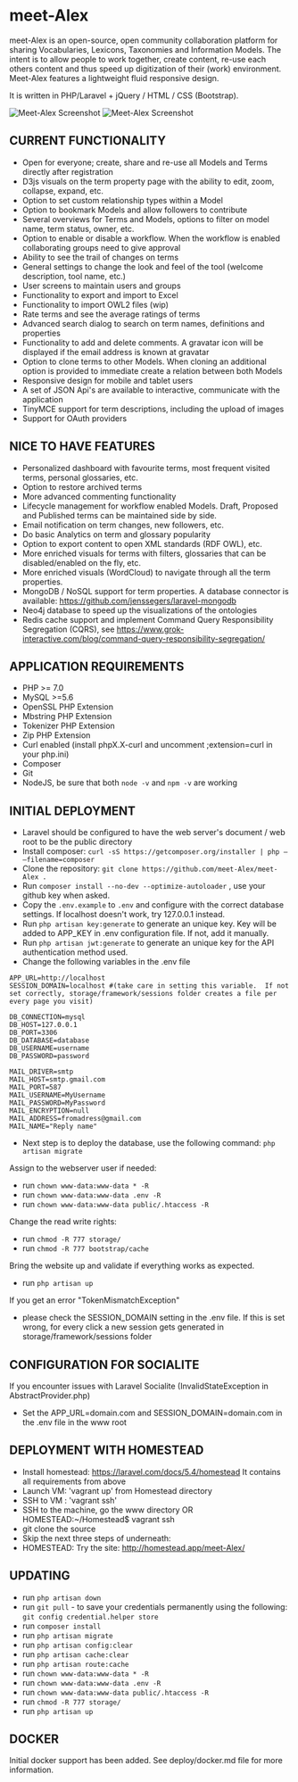 meet-Alex
===================
meet-Alex is an open-source, open community collaboration platform for sharing Vocabularies, Lexicons, Taxonomies and Information Models. The intent is to allow people to work together, create content, re-use each others content and thus speed up digitization of their (work) environment. Meet-Alex features a lightweight fluid responsive design.

It is written in PHP/Laravel + jQuery / HTML / CSS (Bootstrap).

![Meet-Alex Screenshot](public/img/screenshots/meet-alex-home_50.png)
![Meet-Alex Screenshot](public/img/screenshots/meet-alex-visual_50.png)

CURRENT FUNCTIONALITY
------------

* Open for everyone; create, share and re-use all Models and Terms directly after registration
* D3js visuals on the term property page with the ability to edit, zoom, collapse, expand, etc.
* Option to set custom relationship types within a Model
* Option to bookmark Models and allow followers to contribute
* Several overviews for Terms and Models, options to filter on model name, term status, owner, etc.
* Option to enable or disable a workflow. When the workflow is enabled collaborating groups need to give approval
* Ability to see the trail of changes on terms
* General settings to change the look and feel of the tool (welcome description, tool name, etc.)
* User screens to maintain users and groups
* Functionality to export and import to Excel
* Functionality to import OWL2 files (wip)
* Rate terms and see the average ratings of terms
* Advanced search dialog to search on term names, definitions and properties
* Functionality to add and delete comments. A gravatar icon will be displayed if the email address is known at gravatar
* Option to clone terms to other Models. When cloning an additional option is provided to immediate create a relation between both Models
* Responsive design for mobile and tablet users
* A set of JSON Api's are available to interactive, communicate with the application
* TinyMCE support for term descriptions, including the upload of images
* Support for OAuth providers

NICE TO HAVE FEATURES
------------

* Personalized dashboard with favourite terms, most frequent visited terms, personal glossaries, etc.
* Option to restore archived terms
* More advanced commenting functionality
* Lifecycle management for workflow enabled Models. Draft, Proposed and Published terms can be maintained side by side.
* Email notification on term changes, new followers, etc.
* Do basic Analytics on term and glossary popularity
* Option to export content to open XML standards (RDF OWL), etc.
* More enriched visuals for terms with filters, glossaries that can be disabled/enabled on the fly, etc.
* More enriched visuals (WordCloud) to navigate through all the term properties.
* MongoDB / NoSQL support for term properties. A database connector is available: https://github.com/jenssegers/laravel-mongodb
* Neo4j database to speed up the visualizations of the ontologies
* Redis cache support and implement Command Query Responsibility Segregation (CQRS), see https://www.grok-interactive.com/blog/command-query-responsibility-segregation/

APPLICATION REQUIREMENTS
------------
* PHP >= 7.0
* MySQL >=5.6
* OpenSSL PHP Extension
* Mbstring PHP Extension
* Tokenizer PHP Extension
* Zip PHP Extension
* Curl enabled (install phpX.X-curl and uncomment ;extension=curl in your php.ini)
* Composer
* Git
* NodeJS, be sure that both `node -v` and `npm -v` are working

INITIAL DEPLOYMENT
------------
* Laravel should be configured to have the web server's document / web root to be the public directory
* Install composer: `curl -sS https://getcomposer.org/installer | php — –filename=composer`
* Clone the repository: `git clone https://github.com/meet-Alex/meet-Alex .`
* Run `composer install --no-dev --optimize-autoloader` , use your github key when asked.
* Copy the `.env.example` to `.env` and configure with the correct database settings. If localhost doesn't work, try 127.0.0.1 instead.
* Run `php artisan key:generate` to generate an unique key. Key will be added to APP_KEY in .env configuration file. If not, add it manually.
* Run `php artisan jwt:generate` to generate an unique key for the API authentication method used.
* Change the following variables in the .env file

```
APP_URL=http://localhost
SESSION_DOMAIN=localhost #(take care in setting this variable.  If not set correctly, storage/framework/sessions folder creates a file per every page you visit)

DB_CONNECTION=mysql
DB_HOST=127.0.0.1
DB_PORT=3306
DB_DATABASE=database
DB_USERNAME=username
DB_PASSWORD=password

MAIL_DRIVER=smtp
MAIL_HOST=smtp.gmail.com
MAIL_PORT=587
MAIL_USERNAME=MyUsername
MAIL_PASSWORD=MyPassword
MAIL_ENCRYPTION=null
MAIL_ADDRESS=fromadress@gmail.com
MAIL_NAME="Reply name"
```

* Next step is to deploy the database, use the following command: `php artisan migrate`

Assign to the webserver user if needed:

* run `chown www-data:www-data * -R`
* run `chown www-data:www-data .env -R`
* run `chown www-data:www-data public/.htaccess -R`

Change the read write rights:
* run `chmod -R 777 storage/`
* run `chmod -R 777 bootstrap/cache`

Bring the website up and validate if everything works as expected.
* run `php artisan up`

If you get an error "TokenMismatchException"
* please check the SESSION_DOMAIN setting in the .env file. If this is set wrong, for every click a new session gets generated in storage/framework/sessions folder


CONFIGURATION FOR SOCIALITE
------------
If you encounter issues with Laravel Socialite (InvalidStateException in AbstractProvider.php)
* Set the APP_URL=domain.com and SESSION_DOMAIN=domain.com in the .env file in the www root

DEPLOYMENT WITH HOMESTEAD
------------
* Install homestead: https://laravel.com/docs/5.4/homestead It contains all requirements from above
* Launch VM: 'vagrant up' from Homestead directory
* SSH to VM : 'vagrant ssh'
* SSH to the machine, go the www directory OR HOMESTEAD:~/Homestead$ vagrant ssh
* git clone the source
* Skip the next three steps of underneath:
* HOMESTEAD: Try the site: http://homestead.app/meet-Alex/

UPDATING
------------
* run `php artisan down`
* run `git pull` - to save your credentials permanently using the following: `git config credential.helper store`
* run `composer install`
* run `php artisan migrate`
* run `php artisan config:clear`
* run `php artisan cache:clear`
* run `php artisan route:cache`
* run `chown www-data:www-data * -R`
* run `chown www-data:www-data .env -R`
* run `chown www-data:www-data public/.htaccess -R`
* run `chmod -R 777 storage/`
* run `php artisan up`

DOCKER
------------
Initial docker support has been added. See deploy/docker.md file for more information.
